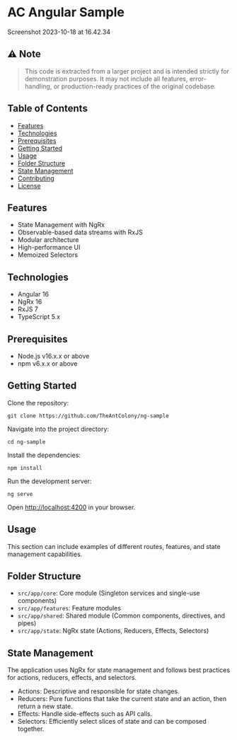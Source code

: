 # AC Angular Sample

Screenshot 2023-10-18 at 16.42.34

## :warning: Note

> This code is extracted from a larger project and is intended strictly for demonstration purposes. It may not include all features, error-handling, or production-ready practices of the original codebase.

## Table of Contents

- [Features](#features)
- [Technologies](#technologies)
- [Prerequisites](#prerequisites)
- [Getting Started](#getting-started)
- [Usage](#usage)
- [Folder Structure](#folder-structure)
- [State Management](#state-management)
- [Contributing](#contributing)
- [License](#license)



## Features

- State Management with NgRx
- Observable-based data streams with RxJS
- Modular architecture
- High-performance UI
- Memoized Selectors

## Technologies

- Angular 16
- NgRx 16
- RxJS 7
- TypeScript 5.x

## Prerequisites

- Node.js v16.x.x or above
- npm v6.x.x or above

## Getting Started

Clone the repository:

```
git clone https://github.com/TheAntColony/ng-sample
```

Navigate into the project directory:

```
cd ng-sample
```

Install the dependencies:

```
npm install
```

Run the development server:

```
ng serve
```

Open [http://localhost:4200](http://localhost:4200) in your browser.

## Usage

This section can include examples of different routes, features, and state management capabilities.

## Folder Structure

- `src/app/core`: Core module (Singleton services and single-use components)
- `src/app/features`: Feature modules
- `src/app/shared`: Shared module (Common components, directives, and pipes)
- `src/app/state`: NgRx state (Actions, Reducers, Effects, Selectors)

## State Management

The application uses NgRx for state management and follows best practices for actions, reducers, effects, and selectors.

- Actions: Descriptive and responsible for state changes.
- Reducers: Pure functions that take the current state and an action, then return a new state.
- Effects: Handle side-effects such as API calls.
- Selectors: Efficiently select slices of state and can be composed together.

